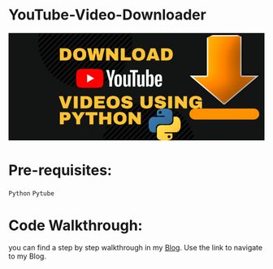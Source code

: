 # YouTube-Video-Downloader

![This is a cover image](https://github.com/zaheerniazipk/YouTube-Video-Downloader/blob/main/cover.png)

# Pre-requisites:
` Python `
` Pytube `

# Code Walkthrough:

you can find a step by step walkthrough in my [Blog](https://www.infozist.com/category/technology/python/). Use the link to navigate to my Blog.

